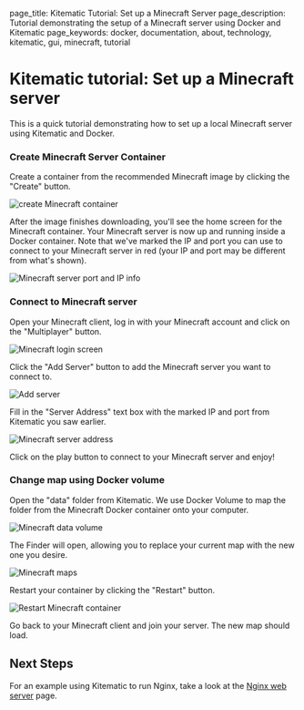 page_title: Kitematic Tutorial: Set up a Minecraft Server
page_description: Tutorial demonstrating the setup of a Minecraft server using Docker and Kitematic
page_keywords: docker, documentation, about, technology, kitematic, gui, minecraft, tutorial

# Kitematic tutorial: Set up a Minecraft server

This is a quick tutorial demonstrating how to set up a local Minecraft server
using Kitematic and Docker.

### Create Minecraft Server Container

Create a container from the recommended Minecraft image by clicking the "Create"
button.

![create Minecraft container](../assets/minecraft-create.png)

After the image finishes downloading, you'll see the home screen for the
Minecraft container. Your Minecraft server is now up and running inside a Docker
container. Note that we've marked the IP and port you can use to connect to
your Minecraft server in red (your IP and port may be different from what's
shown).

![Minecraft server port and IP info](../assets/minecraft-port.png)

### Connect to Minecraft server

Open your Minecraft client, log in with your Minecraft account and click on the
"Multiplayer" button.

![Minecraft login screen](../assets/minecraft-login.png)

Click the "Add Server" button to add the Minecraft server you want to connect
to.

![Add server](../assets/minecraft-login.png)

Fill in the "Server Address" text box with the marked IP and port from Kitematic
you saw earlier.

![Minecraft server address](../assets/minecraft-server-address.png)

Click on the play button to connect to your Minecraft server and enjoy!


### Change map using Docker volume

Open the "data" folder from Kitematic. We use Docker Volume to map the folder
from the Minecraft Docker container onto your computer.

![Minecraft data volume](../assets/minecraft-data-volume.png)

The Finder will open, allowing you to replace your current map with the new one
you desire.

![Minecraft maps](../assets/minecraft-map.png)

Restart your container by clicking the "Restart" button.

![Restart Minecraft container](../assets/minecraft-restart.png)

Go back to your Minecraft client and join your server. The new map should load.


## Next Steps

For an example using Kitematic to run Nginx, take a look at the [Nginx web
server](./nginx-web-server.md) page.
